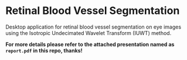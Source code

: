 # Retinal Blood Vessel Segmentation
Desktop application for retinal blood vessel segmentation on eye images using the Isotropic Undecimated Wavelet Transform (IUWT) method.

**For more details please refer to the attached presentation named as `report.pdf` in this repo, thanks!**
